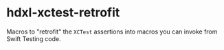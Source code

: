 # hdxl-xctest-retrofit
Macros to "retrofit" the `XCTest` assertions into macros you can invoke from Swift Testing code.
